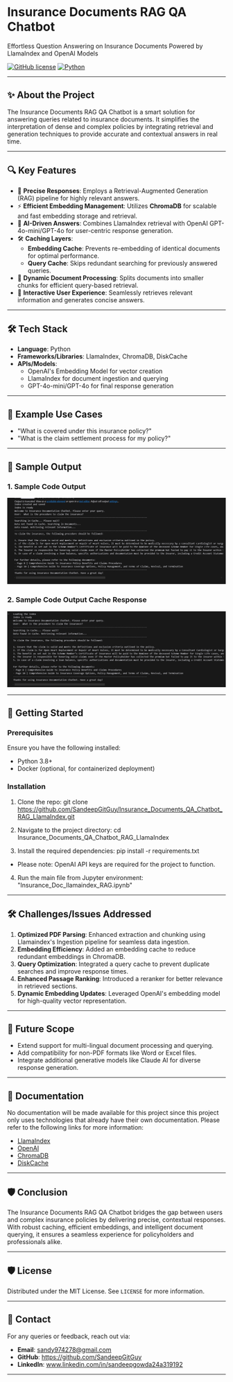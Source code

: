 # Insurance Documents RAG QA Chatbot  
Effortless Question Answering on Insurance Documents Powered by LlamaIndex and OpenAI Models  

[![GitHub license](https://img.shields.io/badge/license-MIT-blue.svg)](LICENSE)
[![Python](https://img.shields.io/badge/python-3.8%2B-brightgreen.svg)](https://www.python.org/)  

---  

## ✨ About the Project  
The Insurance Documents RAG QA Chatbot is a smart solution for answering queries related to insurance documents. It simplifies the interpretation of dense and complex policies by integrating retrieval and generation techniques to provide accurate and contextual answers in real time.  

---  

## 🔍 Key Features  
- 🌟 **Precise Responses**: Employs a Retrieval-Augmented Generation (RAG) pipeline for highly relevant answers.  
- ⚡ **Efficient Embedding Management**: Utilizes **ChromaDB** for scalable and fast embedding storage and retrieval.  
- 🧠 **AI-Driven Answers**: Combines LlamaIndex retrieval with OpenAI GPT-4o-mini/GPT-4o for user-centric response generation.  
- 🛠️ **Caching Layers**:  
  - **Embedding Cache**: Prevents re-embedding of identical documents for optimal performance.  
  - **Query Cache**: Skips redundant searching for previously answered queries.  
- 📄 **Dynamic Document Processing**: Splits documents into smaller chunks for efficient query-based retrieval.  
- 🤖 **Interactive User Experience**: Seamlessly retrieves relevant information and generates concise answers.  

---  

## 🛠️ Tech Stack  
- **Language**: Python  
- **Frameworks/Libraries**: LlamaIndex, ChromaDB, DiskCache 
- **APIs/Models**:  
  - OpenAI's Embedding Model for vector creation  
  - LlamaIndex for document ingestion and querying  
  - GPT-4o-mini/GPT-4o for final response generation  

---  

## 🧪 Example Use Cases  
- "What is covered under this insurance policy?"  
- "What is the claim settlement process for my policy?"  

---

## 📸 Sample Output
### 1. Sample Code Output
![Sample Code Output](Sample%20Code%20output%20Screenshots/Sample%20Code%20output%201.png)

### 2. Sample Code Output Cache Response
![Sample Code Output Cache Response](Sample%20Code%20output%20Screenshots/Sample%20Code%20output%202.png)

---

## 🚀 Getting Started

### Prerequisites
Ensure you have the following installed:
- Python 3.8+
- Docker (optional, for containerized deployment)

### Installation
1. Clone the repo:
git clone https://github.com/SandeepGitGuy/Insurance_Documents_QA_Chatbot_RAG_LlamaIndex.git

2. Navigate to the project directory:
cd Insurance_Documents_QA_Chatbot_RAG_LlamaIndex

3. Install the required dependencies:
pip install -r requirements.txt

- Please note: OpenAI API keys are required for the project to function.

4. Run the main file from Jupyter environment:
"Insurance_Doc_llamaindex_RAG.ipynb"

---

## 🛠️ Challenges/Issues Addressed  
1. **Optimized PDF Parsing**: Enhanced extraction and chunking using Llamaindex's Ingestion pipeline for seamless data ingestion.  
2. **Embedding Efficiency**: Added an embedding cache to reduce redundant embeddings in ChromaDB.  
3. **Query Optimization**: Integrated a query cache to prevent duplicate searches and improve response times.  
4. **Enhanced Passage Ranking**: Introduced a reranker for better relevance in retrieved sections.  
5. **Dynamic Embedding Updates**: Leveraged OpenAI's embedding model for high-quality vector representation.  

---  

## 🚀 Future Scope  
- Extend support for multi-lingual document processing and querying.  
- Add compatibility for non-PDF formats like Word or Excel files.  
- Integrate additional generative models like Claude AI for diverse response generation.  

---  

## 📖 Documentation  
No documentation will be made available for this project since this project only uses technologies that already have their own documentation. Please refer to the following links for more information:  
- [LlamaIndex](https://llamaindex.ai/docs/)  
- [OpenAI](https://platform.openai.com/docs/)  
- [ChromaDB](https://docs.trychroma.com/)
- [DiskCache](https://pypi.org/project/diskcache/)

---  

## 🛡️ Conclusion  
The Insurance Documents RAG QA Chatbot bridges the gap between users and complex insurance policies by delivering precise, contextual responses. With robust caching, efficient embeddings, and intelligent document querying, it ensures a seamless experience for policyholders and professionals alike.  

---  

## 🛡️ License  
Distributed under the MIT License. See `LICENSE` for more information.  

---  

## 💬 Contact  
For any queries or feedback, reach out via:  

- **Email**: sandy974278@gmail.com
- **GitHub**: https://github.com/SandeepGitGuy
- **LinkedIn**: www.linkedin.com/in/sandeepgowda24a319192

---
